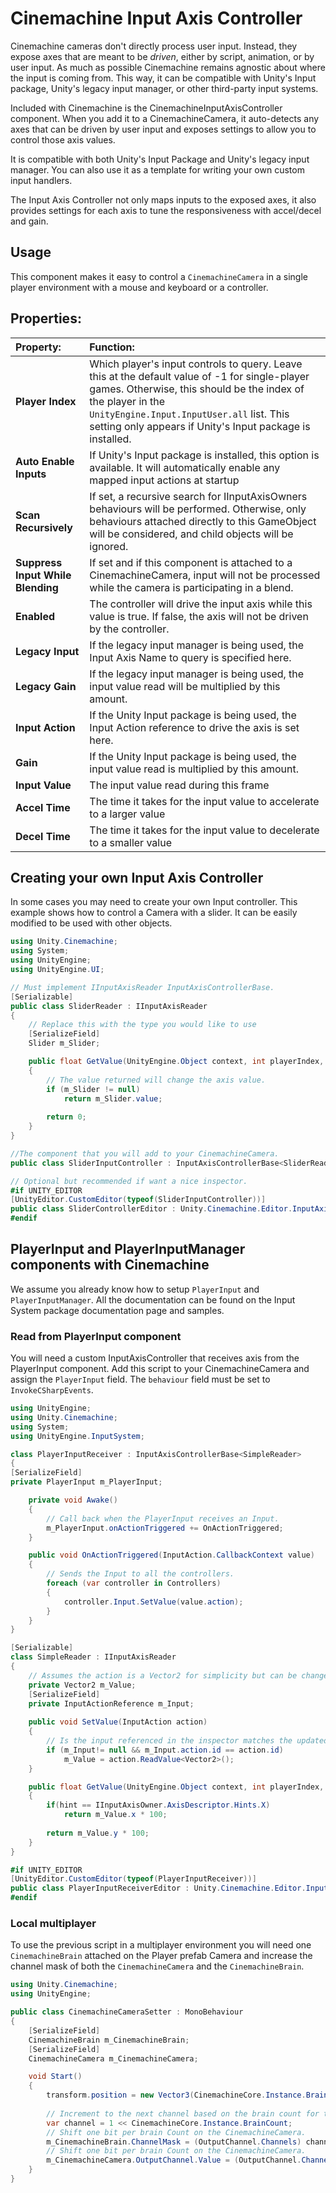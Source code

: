 # Cinemachine Input Axis Controller

Cinemachine cameras don't directly process user input. Instead, they expose axes that are meant to be _driven_, either by script, animation, or by user input. As much as possible Cinemachine remains agnostic about where the input is coming from. This way, it can be compatible with Unity's Input package, Unity's legacy input manager, or other third-party input systems.

Included with Cinemachine is the CinemachineInputAxisController component. When you add it to a CinemachineCamera, it auto-detects any axes that can be driven by user input and exposes settings to allow you to control those axis values.

It is compatible with both Unity's Input Package and Unity's legacy input manager. You can also use it as a template for writing your own custom input handlers.

The Input Axis Controller not only maps inputs to the exposed axes, it also provides settings for each axis to tune the responsiveness with accel/decel and gain.

## Usage

This component makes it easy to control a `CinemachineCamera` in a single player environment with a mouse and keyboard or a controller.

## Properties:

| **Property:** | **Function:** |
|:---|:---|
| __Player Index__ | Which player's input controls to query. Leave this at the default value of -1 for single-player games. Otherwise, this should be the index of the player in the `UnityEngine.Input.InputUser.all` list. This setting only appears if Unity's Input package is installed. |
| __Auto Enable Inputs__ | If Unity's Input package is installed, this option is available. It will automatically enable any mapped input actions at startup |
| __Scan Recursively__ | If set, a recursive search for IInputAxisOwners behaviours will be performed.  Otherwise, only behaviours attached directly to this GameObject will be considered, and child objects will be ignored. |
| __Suppress Input While Blending__ | If set and if this component is attached to a CinemachineCamera, input will not be processed while the camera is participating in a blend. |
| __Enabled__ | The controller will drive the input axis while this value is true.  If false, the axis will not be driven by the controller. |
| __Legacy Input__ | If the legacy input manager is being used, the Input Axis Name to query is specified here. |
| __Legacy Gain__ | If the legacy input manager is being used, the input value read will be multiplied by this amount. |
| __Input Action__ | If the Unity Input package is being used, the Input Action reference to drive the axis is set here. |
| __Gain__ | If the Unity Input package is being used, the input value read is multiplied by this amount. |
| __Input Value__ | The input value read during this frame |
| __Accel Time__ | The time it takes for the input value to accelerate to a larger value |
| __Decel Time__ | The time it takes for the input value to decelerate to a smaller value |

## Creating your own Input Axis Controller

In some cases you may need to create your own Input controller. This example shows how to control a Camera with a slider. It can be easily modified to be used with other objects.

```cs
using Unity.Cinemachine;
using System;
using UnityEngine;
using UnityEngine.UI;

// Must implement IInputAxisReader InputAxisControllerBase.
[Serializable]
public class SliderReader : IInputAxisReader 
{
    // Replace this with the type you would like to use
    [SerializeField]
    Slider m_Slider; 

    public float GetValue(UnityEngine.Object context, int playerIndex, bool autoEnableInput, IInputAxisOwner.AxisDescriptor.Hints hint)
    {
        // The value returned will change the axis value.
        if (m_Slider != null)
            return m_Slider.value;
        
        return 0;
    }
}

//The component that you will add to your CinemachineCamera.
public class SliderInputController : InputAxisControllerBase<SliderReader> {} 

// Optional but recommended if want a nice inspector.
#if UNITY_EDITOR
[UnityEditor.CustomEditor(typeof(SliderInputController))]
public class SliderControllerEditor : Unity.Cinemachine.Editor.InputAxisControllerEditor {}
#endif
```

## PlayerInput and PlayerInputManager components with Cinemachine

We assume you already know how to setup `PlayerInput` and `PlayerInputManager`. All the documentation can be found on the Input System package documentation page and samples.

### Read from PlayerInput component

You will need a custom InputAxisController that receives axis from the PlayerInput component. Add this script to your CinemachineCamera and assign the `PlayerInput` field. The `behaviour` field must be set to `InvokeCSharpEvents`.

```cs
using UnityEngine;
using Unity.Cinemachine;
using System;
using UnityEngine.InputSystem;

class PlayerInputReceiver : InputAxisControllerBase<SimpleReader>
{
[SerializeField]
private PlayerInput m_PlayerInput;

    private void Awake()
    {
        // Call back when the PlayerInput receives an Input.
        m_PlayerInput.onActionTriggered += OnActionTriggered;
    }

    public void OnActionTriggered(InputAction.CallbackContext value)
    {
        // Sends the Input to all the controllers.
        foreach (var controller in Controllers)
        {
            controller.Input.SetValue(value.action);
        }
    }
}

[Serializable]
class SimpleReader : IInputAxisReader
{
    // Assumes the action is a Vector2 for simplicity but can be changed for a float.
    private Vector2 m_Value;
    [SerializeField]
    private InputActionReference m_Input;
    
    public void SetValue(InputAction action)
    {
        // Is the input referenced in the inspector matches the updated one update the value.
        if (m_Input!= null && m_Input.action.id == action.id)
            m_Value = action.ReadValue<Vector2>();
    }

    public float GetValue(UnityEngine.Object context, int playerIndex, bool autoEnableInput, IInputAxisOwner.AxisDescriptor.Hints hint)
    {
        if(hint == IInputAxisOwner.AxisDescriptor.Hints.X)
            return m_Value.x * 100;
        
        return m_Value.y * 100;
    }
}

#if UNITY_EDITOR
[UnityEditor.CustomEditor(typeof(PlayerInputReceiver))]
public class PlayerInputReceiverEditor : Unity.Cinemachine.Editor.InputAxisControllerEditor {}
#endif
```

### Local multiplayer

To use the previous script in a multiplayer environment you will need one `CinemachineBrain` attached on the Player prefab Camera and increase the channel mask of both the `CinemachineCamera` and the `CinemachineBrain`.

```cs
using Unity.Cinemachine;
using UnityEngine;

public class CinemachineCameraSetter : MonoBehaviour
{
    [SerializeField]
    CinemachineBrain m_CinemachineBrain;
    [SerializeField]
    CinemachineCamera m_CinemachineCamera;

    void Start()
    {
        transform.position = new Vector3(CinemachineCore.Instance.BrainCount, 2, 0);
        
        // Increment to the next channel based on the brain count for the CinemachineBrain and the CinemachineCamera.
        var channel = 1 << CinemachineCore.Instance.BrainCount;
        // Shift one bit per brain Count on the CinemachineCamera.
        m_CinemachineBrain.ChannelMask = (OutputChannel.Channels) channel;
        // Shift one bit per brain Count on the CinemachineCamera.
        m_CinemachineCamera.OutputChannel.Value = (OutputChannel.Channels) channel;
    }
}
```